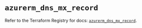 # `azurerm_dns_mx_record`

Refer to the Terraform Registry for docs: [`azurerm_dns_mx_record`](https://registry.terraform.io/providers/hashicorp/azurerm/4.39.0/docs/resources/dns_mx_record).
